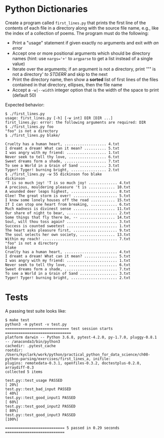# Python Dictionaries

Create a program called `first_lines.py` that prints the first line of the contents of each file in a directory along with the source file name, e.g., like the index of a collection of poems. The program must do the following:

* Print a "usage" statement if given exactly no arguments and exit *with an error*
* Accept one or more positional arguments which should be directory names (hint: use `nargs='+'` to `argparse` to get a list instead of a single value)
* Iterate over the arguments; if an argument is not a directory, print '"<arg>" is not a directory' *to STDERR* and skip to the next
* Print the directory name, then show a **sorted** list of first lines of the files contained in that directory, ellipses, then the file name
* Accept a `-w|--width` integer option that is the width of the space to print (default 50)

Expected behavior:

````
$ ./first_lines.py
usage: first_lines.py [-h] [-w int] DIR [DIR ...]
first_lines.py: error: the following arguments are required: DIR
$ ./first_lines.py foo
"foo" is not a directory
$ ./first_lines.py blake/

Cruelty has a human heart, ................... 4.txt
I dreamt a dream! What can it mean? .......... 5.txt
I was angry with my friend: .................. 1.txt
Never seek to tell thy love, ................. 6.txt
Sweet dreams form a shade, ................... 7.txt
To see a World in a Grain of Sand ............ 3.txt
Tyger! Tyger! burning bright, ................ 2.txt
$ ./first_lines.py -w 55 dickinson foo blake
dickinson
'T is so much joy! 'T is so much joy! ............. 4.txt
A precious, mouldering pleasure 't is ............ 10.txt
A wounded deer leaps highest, ..................... 8.txt
Glee! The great storm is over! .................... 5.txt
I know some lonely houses off the road ........... 15.txt
If I can stop one heart from breaking, ............ 6.txt
Much madness is divinest sense ................... 11.txt
Our share of night to bear, ....................... 2.txt
Some things that fly there be, -- ................ 14.txt
Soul, wilt thou toss again? ....................... 3.txt
Success is counted sweetest ....................... 1.txt
The heart asks pleasure first, .................... 9.txt
The soul selects her own society, ................ 13.txt
Within my reach! .................................. 7.txt
"foo" is not a directory
blake
Cruelty has a human heart, ........................ 4.txt
I dreamt a dream! What can it mean? ............... 5.txt
I was angry with my friend: ....................... 1.txt
Never seek to tell thy love, ...................... 6.txt
Sweet dreams form a shade, ........................ 7.txt
To see a World in a Grain of Sand ................. 3.txt
Tyger! Tyger! burning bright, ..................... 2.txt
````

# Tests 

A passing test suite looks like:

````
$ make test
python3 -m pytest -v test.py
============================= test session starts ==============================
platform darwin -- Python 3.6.8, pytest-4.2.0, py-1.7.0, pluggy-0.8.1 -- /anaconda3/bin/python3
cachedir: .pytest_cache
rootdir: /Users/kyclark/work/python/practical_python_for_data_science/ch08-python-parsing/exercises/first_lines_a, inifile:
plugins: remotedata-0.3.1, openfiles-0.3.2, doctestplus-0.2.0, arraydiff-0.3
collected 5 items

test.py::test_usage PASSED                                               [ 20%]
test.py::test_bad_input PASSED                                           [ 40%]
test.py::test_good_input1 PASSED                                         [ 60%]
test.py::test_good_input2 PASSED                                         [ 80%]
test.py::test_good_input3 PASSED                                         [100%]

=========================== 5 passed in 0.29 seconds ===========================
````
